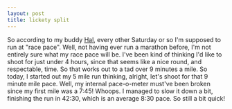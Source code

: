 ```yaml
---
layout: post
title: lickety split
---
```


So according to my buddy <a href="http://www.halhigdon.com">Hal</a>, every other Saturday or so I'm supposed to run at "race pace". Well, not having ever run a marathon before, I'm not entirely sure what my race pace will be. I've been kind of thinking I'd like to shoot for just under 4 hours, since that seems like a nice round, and respectable, time. So that works out to a tad over 9 minutes a mile. So today, I started out my 5 mile run thinking, alright, let's shoot for that 9 minute mile pace. Well, my internal pace-o-meter must've been broken since my first mile was a 7:45! Whoops. I managed to slow it down a bit, finishing the run in 42:30, which is an average 8:30 pace. So still a bit quick!

